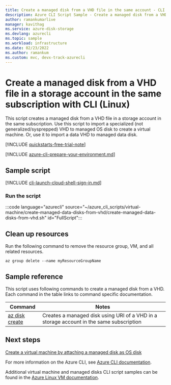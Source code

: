 ```yaml
---
title: Create a managed disk from a VHD file in the same account - CLI sample
description: Azure CLI Script Sample - Create a managed disk from a VHD file in a storage account in the same subscription
author: ramankumarlive
manager: kavithag
ms.service: azure-disk-storage
ms.devlang: azurecli
ms.topic: sample
ms.workload: infrastructure
ms.date: 02/23/2022
ms.author: ramankum
ms.custom: mvc, devx-track-azurecli
---
```


# Create a managed disk from a VHD file in a storage account in the same subscription with CLI (Linux)

This script creates a managed disk from a VHD file in a storage account in the same subscription. Use this script to import a specialized (not generalized/sysprepped) VHD to managed OS disk to create a virtual machine. Or, use it to import a data VHD to managed data disk.

[!INCLUDE [quickstarts-free-trial-note](../../../includes/quickstarts-free-trial-note.md)]

[!INCLUDE [azure-cli-prepare-your-environment.md](~/articles/reusable-content/azure-cli/azure-cli-prepare-your-environment.md)]

## Sample script

[!INCLUDE [cli-launch-cloud-shell-sign-in.md](../../../includes/cli-launch-cloud-shell-sign-in.md)]

### Run the script

:::code language="azurecli" source="~/azure_cli_scripts/virtual-machine/create-managed-data-disks-from-vhd/create-managed-data-disks-from-vhd.sh" id="FullScript":::

## Clean up resources

Run the following command to remove the resource group, VM, and all related resources.

```azurecli-interactive
az group delete --name myResourceGroupName
```

## Sample reference

This script uses following commands to create a managed disk from a VHD. Each command in the table links to command specific documentation.

| Command | Notes |
|---|---|
| [az disk create](/cli/azure/disk) | Creates a managed disk using URI of a VHD in a storage account in the same subscription |

## Next steps

[Create a virtual machine by attaching a managed disk as OS disk](./virtual-machines-linux-cli-sample-create-vm-from-managed-os-disks.md?toc=%2fcli%2fmodule%2ftoc.json)

For more information on the Azure CLI, see [Azure CLI documentation](/cli/azure).

Additional virtual machine and managed disks CLI script samples can be found in the [Azure Linux VM documentation](../linux/cli-samples.md?toc=%2fazure%2fvirtual-machines%2flinux%2ftoc.json).
